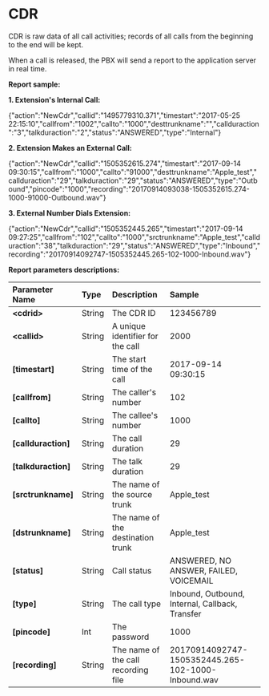 # CDR

CDR is raw data of all call activities; records of all calls from the beginning to the end will be kept.

When a call is released, the PBX will send a report to the application server in real time.

**Report sample:**

**1. Extension's Internal Call:**

{"action":"NewCdr","callid":"1495779310.371","timestart":"2017-05-25 22:15:10","callfrom":"1002","callto":"1000","desttrunkname":"","callduraction":"3","talkduraction":"2","status":"ANSWERED","type":"Internal"}

**2. Extension Makes an External Call:**

{"action":"NewCdr","callid":"1505352615.274","timestart":"2017-09-14 09:30:15","callfrom":"1000","callto":"91000","desttrunkname":"Apple\_test","callduraction":"29","talkduraction":"29","status":"ANSWERED","type":"Outbound","pincode":"1000","recording":"20170914093038-1505352615.274-1000-91000-Outbound.wav"}

**3. External Number Dials Extension:**

{"action":"NewCdr","callid":"1505352445.265","timestart":"2017-09-14 09:27:25","callfrom":"102","callto":"1000","srctrunkname":"Apple\_test","callduraction":"38","talkduraction":"29","status":"ANSWERED","type":"Inbound","recording":"20170914092747-1505352445.265-102-1000-Inbound.wav"}

**Report parameters descriptions:**

| **Parameter Name** | **Type** | **Description** | **Sample** |
| :--- | :--- | :--- | :--- |
| **&lt;cdrid&gt;** | String | The CDR ID | 123456789 |
| **&lt;callid&gt;** | String | A unique identifier for the call | 2000 |
| **\[timestart\]** | String | The start time of the call | 2017-09-14 09:30:15 |
| **\[callfrom\]** | String | The caller's number | 102 |
| **\[callto\]** | String | The callee's number | 1000 |
| **\[callduraction\]** | String | The call duration | 29 |
| **\[talkduraction\]** | String | The talk duration | 29 |
| **\[srctrunkname\]** | String | The name of the source trunk | Apple\_test |
| **\[dstrunkname\]** | String | The name of the destination trunk | Apple\_test |
| **\[status\]** | String | Call status | ANSWERED, NO ANSWER, FAILED, VOICEMAIL |
| **\[type\]** | String | The call type | Inbound, Outbound, Internal, Callback, Transfer |
| **\[pincode\]** | Int | The password | 1000 |
| **\[recording\]** | String | The name of the call recording file | 20170914092747-1505352445.265-102-1000-Inbound.wav |



